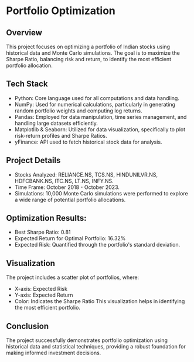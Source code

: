 
# Portfolio Optimization

## Overview
This project focuses on optimizing a portfolio of Indian stocks using historical data and Monte Carlo simulations. The goal is to maximize the Sharpe Ratio, balancing risk and return, to identify the most efficient portfolio allocation.

## Tech Stack
- Python: Core language used for all computations and data handling.
- NumPy: Used for numerical calculations, particularly in generating random portfolio weights and computing log returns.
- Pandas: Employed for data manipulation, time series management, and handling large datasets efficiently.
- Matplotlib & Seaborn: Utilized for data visualization, specifically to plot risk-return profiles and Sharpe Ratios.
- yFinance: API used to fetch historical stock data for analysis.

## Project Details
- Stocks Analyzed: RELIANCE.NS, TCS.NS, HINDUNILVR.NS, HDFCBANK.NS, ITC.NS, LT.NS, INFY.NS.
- Time Frame: October 2018 - October 2023.
- Simulations: 10,000 Monte Carlo simulations were performed to explore a wide range of potential portfolio allocations.

## Optimization Results:
- Best Sharpe Ratio: 0.81
- Expected Return for Optimal Portfolio: 16.32%
- Expected Risk: Quantified through the portfolio's standard deviation.


## Visualization
The project includes a scatter plot of portfolios, where:
- X-axis: Expected Risk
- Y-axis: Expected Return
- Color: Indicates the Sharpe Ratio
This visualization helps in identifying the most efficient portfolio.

## Conclusion
The project successfully demonstrates portfolio optimization using historical data and statistical techniques, providing a robust foundation for making informed investment decisions.


